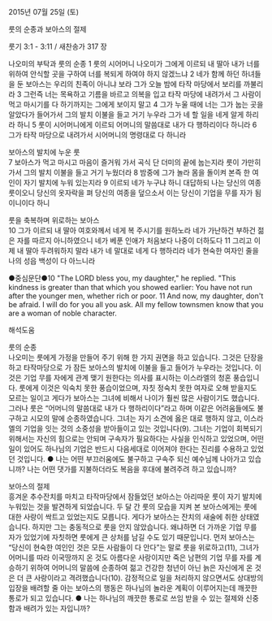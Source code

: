 2015년 07월 25일 (토)

룻의 순종과 보아스의 절제 



룻기 3:1 - 3:11 / 새찬송가 317 장


나오미의 부탁과 룻의 순종
1 룻의 시어머니 나오미가 그에게 이르되 내 딸아 내가 너를 위하여 안식할 곳을 구하여 너를 복되게 하여야 하지 않겠느냐 2 네가 함께 하던 하녀들을 둔 보아스는 우리의 친족이 아니냐 보라 그가 오늘 밤에 타작 마당에서 보리를 까불리라 3 그런즉 너는 목욕하고 기름을 바르고 의복을 입고 타작 마당에 내려가서 그 사람이 먹고 마시기를 다 하기까지는 그에게 보이지 말고 4 그가 누울 때에 너는 그가 눕는 곳을 알았다가 들어가서 그의 발치 이불을 들고 거기 누우라 그가 네 할 일을 네게 알게 하리라 하니 5 룻이 시어머니에게 이르되 어머니의 말씀대로 내가 다 행하리이다 하니라 6 그가 타작 마당으로 내려가서 시어머니의 명령대로 다 하니라 

보아스의 발치에 누운 룻  
7 보아스가 먹고 마시고 마음이 즐거워 가서 곡식 단 더미의 끝에 눕는지라 룻이 가만히 가서 그의 발치 이불을 들고 거기 누웠더라 8 밤중에 그가 놀라 몸을 돌이켜 본즉 한 여인이 자기 발치에 누워 있는지라 9 이르되 네가 누구냐 하니 대답하되 나는 당신의 여종 룻이오니 당신의 옷자락을 펴 당신의 여종을 덮으소서 이는 당신이 기업을 무를 자가 됨이니이다 하니 

룻을 축복하며 위로하는 보아스  
10 그가 이르되 내 딸아 여호와께서 네게 복 주시기를 원하노라 네가 가난하건 부하건 젊은 자를 따르지 아니하였으니 네가 베푼 인애가 처음보다 나중이 더하도다 11 그리고 이제 내 딸아 두려워하지 말라 내가 네 말대로 네게 다 행하리라 네가 현숙한 여자인 줄을 나의 성읍 백성이 다 아느니라 

●중심문단●10 "The LORD bless you, my daughter," he replied. "This kindness is greater than that which you showed earlier: You have not run after the younger men, whether rich or poor. 11 And now, my daughter, don't be afraid. I will do for you all you ask. All my fellow townsmen know that you are a woman of noble character.

해석도움





룻의 순종  
나오미는 룻에게 가정을 만들어 주기 위해 한 가지 권면을 하고 있습니다. 그것은 단장을 하고 타작마당으로 가 잠든 보아스의 발치에 이불을 들고 들어가 누우라는 것입니다. 이것은 기업 무를 자에게 관계 맺기 원한다는 의사를 표시하는 이스라엘의 청혼 풍습입니다. 룻에게 이것은 익숙치 못한 풍습이었으며, 자칫 정숙치 못한 여자로 오해 받을지도 모르는 일이고 게다가 보아스는 그녀에 비해서 나이가 훨씬 많은 사람이기도 했습니다. 그러나 룻은 “어머니의 말씀대로 내가 다 행하리이다”라고 하며 이같은 어려움들에도 불구하고 시모의 말에 순종하였습니다. 그녀는 자기 소견에 옳은 대로 행하지 않고, 이스라엘의 기업을 잇는 것의 소중성을 받아들이고 있는 것입니다(9). 그녀는 기업이 회복되기 위해서는 자신의 힘으로는 안되며 구속자가 필요하다는 사실을 인식하고 있었으며, 어떤 일이 있어도 하나님의 기업은 반드시 다음세대로 이어져야 한다는  진리를 수용하고 있었던 것입니다. 
● 나는 어떤 부끄러움에도 불구하고 구속주 되신 예수님께 나아가고 있습니까? 나는 어떤 댓가를 지불하더라도 복음을 후대에 불려주려 하고 있습니까? 

보아스의 절제  
흥겨운 추수잔치를 마치고 타작마당에서 잠들었던 보아스는 아리따운 룻이 자기 발치에 누워있는 것을 발견하게 되었습니다. 두 달 간 룻의 모습을 지켜 본 보아스에게는 룻에 대한 사랑이 싹트고 있었는지도 모릅니다. 게다가 보아스는 잔치의 새술에 취한 상태였습니다. 하지만 그는 충동적으로 룻을 안지 않았습니다. 왜냐하면 더 가까운 기업 무를 자가 있었기에 자칫하면 룻에게 큰 상처를 남길 수도 있기 때문입니다. 먼저 보아스는 “당신이 현숙한 여인인 것은 모든 사람들이 다 안다”는 말로 룻을 위로하고(11), 그녀가 어머니를 따라 이국땅까지 온 것도 아름다운 사랑이지만 죽은 남편의 기업 무를 자를 계승하기 위하여 어머니의 말씀에 순종하여 젊고 건강한 청년이 아닌 늙은 자신에게 온 것은 더 큰 사랑이라고 격려했습니다(10). 감정적으로 일을 처리하지 않으면서도 상대방의 입장을 배려할 줄 아는 보아스의 행동은 하나님의 놀라운 계획이 이루어지는데 깨끗한 통로가 되고 있습니다.
● 나는 하나님의 깨끗한 통로로 쓰임 받을 수 있는 절제와 신중함과 배려가 있는 자입니까?